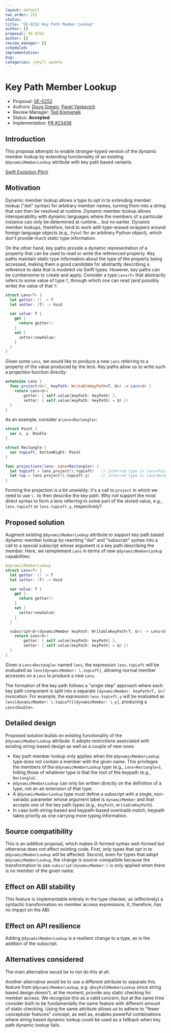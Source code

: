```yaml
---
layout: default
nav_order: 252
status: 
title: "SE-0252 Key Path Member Lookup"
author: []
proposal: SE-0252
author: []
review_manager: []
scheduled: 
implementation: 
bug: 
categories: jekyll update
---
```


# Key Path Member Lookup

* Proposal: [SE-0252](0252-keypath-dynamic-member-lookup.md)
* Authors: [Doug Gregor](https://github.com/DougGregor), [Pavel Yaskevich](https://github.com/xedin)
* Review Manager: [Ted Kremenek](https://github.com/tkremenek)
* Status: **Accepted**
* Implementation: [PR #23436](https://github.com/apple/swift/pull/23436)

## Introduction

This proposal attempts to enable stronger-typed version of the dynamic member lookup by extending functionality of an existing `@dynamicMemberLookup` attribute with key path based variants.

[Swift Evolution Pitch](https://forums.swift.org/t/pitch-key-path-member-lookup/21579)

## Motivation

Dynamic member lookup allows a type to opt in to extending member lookup ("dot" syntax) for arbitrary member names, turning them into a string that can then be resolved at runtime. Dynamic member lookup allows interoperability with dynamic languages where the members of a particular instance can only be determined at runtime... but no earlier. Dynamic member lookups, therefore, tend to work with type-erased wrappers around foreign language objects (e.g., `PyVal` for an arbitrary Python object), which don't provide much static type information.

On the other hand, key paths provide a dynamic representation of a property that can be used to read or write the referenced property. Key paths maintain static type information about the type of the property being accessed, making them a good candidate for abstractly describing a reference to data that is modeled via Swift types. However, key paths can be cumbersome to create and apply. Consider a type `Lens<T>` that abstractly refers to some value of type `T`, through which one can read (and possibly write) the value of that `T`:

```swift
struct Lens<T> {
  let getter: () -> T
  let setter: (T) -> Void

  var value: T {
    get {
      return getter()
    }
    set {
      setter(newValue)
    }
  }
}
```

Given some `Lens`, we would like to produce a new `Lens` referring to a property of the value produced by the lens. Key paths allow us to write such a projection function directly:

```swift
extension Lens {
  func project<U>(_ keyPath: WritableKeyPath<T, U>) -> Lens<U> {
    return Lens<U>(
        getter: { self.value[keyPath: keyPath] },
        setter: { self.value[keyPath: keyPath] = $0 })
  }
}
```

As an example, consider a `Lens<Rectangle>`:

```swift
struct Point {
  var x, y: Double
}

struct Rectangle {
  var topLeft, bottomRight: Point
}

func projections(lens: Lens<Rectangle>) {
  let topLeft = lens.project(\.topLeft)   // inferred type is Lens<Point>
  let top = lens.project(\.topLeft.y)     // inferred type is Lens<Double>
}
```

Forming the projection is a bit unwieldy: it's a call to `project` in which we need to use `\.` to then describe the key path. Why not support the most direct syntax to form a lens referring to some part of the stored value, e.g., `lens.topLeft` or `lens.topLeft.y`, respectively?

## Proposed solution

Augment existing `@dynamicMemberLookup` attribute to support key path based dynamic member lookup by rewriting "dot" and "subscript" syntax into a call to a special subscript whose argument is a key path describing the member. Here, we reimplement `Lens` in terms of new `@dynamicMemberLookup` capabilities:


```swift
@dynamicMemberLookup
struct Lens<T> {
  let getter: () -> T
  let setter: (T) -> Void

  var value: T {
    get {
      return getter()
    }
    set {
      setter(newValue)
    }
  }

  subscript<U>(dynamicMember keyPath: WritableKeyPath<T, U>) -> Lens<U> {
    return Lens<U>(
        getter: { self.value[keyPath: keyPath] },
        setter: { self.value[keyPath: keyPath] = $0 })
  }
}
```

Given a `Lens<Rectangle>` named `lens`, the expression `lens.topLeft` will be evaluated as `lens[dynamicMember: \.topLeft]`, allowing normal member accesses on a `Lens` to produce a new `Lens`.

The formation of the key path follows a "single step" approach where each key path component is split into a separate `[dynamicMember: KeyPath<T, U>]` invocation. For example, the expression `lens.topLeft.y` will be evaluated as `lens[dynamicMember: \.topLeft][dynamicMember: \.y]`, producing a `Lens<Double>`.

## Detailed design

Proposed solution builds on existing functionality of the `@dynamicMemberLookup` attribute. It adopts restrictions associated with existing string-based design as well as a couple of new ones:

* Key path member lookup only applies when the `@dynamicMemberLookup` type does not contain a member with the given name. This privileges the members of the `@dynamicMemberLookup` type (e.g., `Lens<Rectangle>`), hiding those of whatever type is that the root of the keypath (e.g., `Rectangle`).
* `@dynamicMemberLookup` can only be written directly on the definition of a type, not an an extension of that type.
* A `@dynamicMemberLookup` type must define a subscript with a single, non-variadic parameter whose argument label is `dynamicMember` and that accepts one of the key path types (e.g., `KeyPath`, `WritableKeyPath`).
* In case both string-based and keypath-based overloads match, keypath takes priority as one carrying more typing information.

## Source compatibility

This is an additive proposal, which makes ill-formed syntax well-formed but otherwise does not affect existing code. First, only types that opt in to `@dynamicMemberLookup` will be affected. Second, even for types that adopt `@dynamicMemberLookup`, the change is source-compatible because the transformation to use `subscript(dynamicMember:)` is only applied when there is no member of the given name.

## Effect on ABI stability

This feature is implementable entirely in the type checker, as (effectively) a syntactic transformation on member access expressions. It, therefore, has no impact on the ABI.

## Effect on API resilience

Adding `@dynamicMemberLookup` is a resilient change to a type, as is the addition of the subscript.

## Alternatives considered

The main alternative would be to not do this at all.

Another alternative would be to use a different attribute to separate this feature from `@dynamicMemberLookup`, e.g. `@keyPathMemberLookup` since string based design doesn't, at the moment, provide any static checking for member access. We recognize this as a valid concern, but at the same time consider both to be fundamentally the same feature with different amount of static checking. Using the same attribute allows us to adhere to "fewer conceptular features" concept, as well as, enables powerful combinations where string based dynamic lookup could be used as a fallback when key path dynamic lookup fails.
